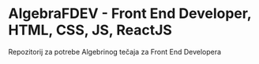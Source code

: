 # AlgebraFDEV - Front End Developer, HTML, CSS, JS, ReactJS
Repozitorij za potrebe Algebrinog tečaja za Front End Developera

